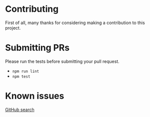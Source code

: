 # Contributing

First of all, many thanks for considering making a contribution to this project.

# Submitting PRs

Please run the tests before submitting your pull request.

* `npm run lint`
* `npm test`

# Known issues
[GitHub search](https://github.com/Mermade/oas-kit/search?utf8=%E2%9C%93&q=fixme+language%3Ajavascript&type=)
